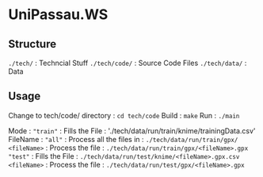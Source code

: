 # UniPassau.WS

## Structure

`./tech/` : Techncial Stuff
  `./tech/code/` : Source Code Files
  `./tech/data/` : Data

## Usage

Change to tech/code/ directory : `cd tech/code`
Build : `make`
Run : `./main`

Mode :
  `"train"` : Fills the File : './tech/data/run/train/knime/trainingData.csv'
    FileName :
      `"all"` : Process all the files in : `./tech/data/run/train/gpx/`
      `<fileName>` : Process the file : `./tech/data/run/train/gpx/<fileName>.gpx`
  `"test"` : Fills the File : `./tech/data/run/test/knime/<fileName>.gpx.csv`
    `<fileName>` : Process the file : `./tech/data/run/test/gpx/<fileName>.gpx`
      
